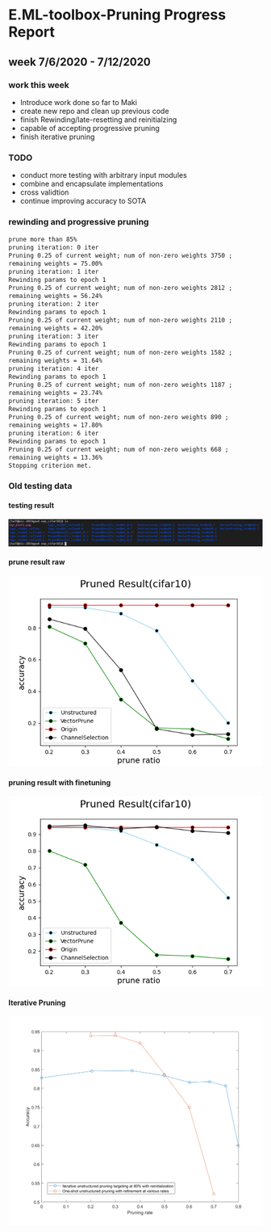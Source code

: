# E.ML-toolbox-Pruning Progress Report
## week 7/6/2020 - 7/12/2020
### work this week
* Introduce work done so far to Maki
* create new repo and clean up previous code
* finish Rewinding/late-resetting and reinitialzing
* capable of accepting progressive pruning
* finish iterative pruning

### TODO
* conduct more testing with arbitrary input modules
* combine and encapsulate implementations
* cross validtion
* continue improving accuracy to SOTA

### rewinding and progressive pruning
```
prune more than 85%
pruning iteration: 0 iter
Pruning 0.25 of current weight; num of non-zero weights 3750 ; remaining weights = 75.00%
pruning iteration: 1 iter
Rewinding params to epoch 1
Pruning 0.25 of current weight; num of non-zero weights 2812 ; remaining weights = 56.24%
pruning iteration: 2 iter
Rewinding params to epoch 1
Pruning 0.25 of current weight; num of non-zero weights 2110 ; remaining weights = 42.20%
pruning iteration: 3 iter
Rewinding params to epoch 1
Pruning 0.25 of current weight; num of non-zero weights 1582 ; remaining weights = 31.64%
pruning iteration: 4 iter
Rewinding params to epoch 1
Pruning 0.25 of current weight; num of non-zero weights 1187 ; remaining weights = 23.74%
pruning iteration: 5 iter
Rewinding params to epoch 1
Pruning 0.25 of current weight; num of non-zero weights 890 ; remaining weights = 17.80%
pruning iteration: 6 iter
Rewinding params to epoch 1
Pruning 0.25 of current weight; num of non-zero weights 668 ; remaining weights = 13.36%
Stopping criterion met.
```
### Old testing data

#### testing result
![testing result](https://github.com/wth6618/E.ML-toolbox-Pruning/blob/master/images/model_overview.PNG)

#### prune result raw
![Result before refine](https://github.com/wth6618/E.ML-toolbox-Pruning/blob/master/images/exp_result_cifar10_resnet164.png)
#### pruning result with finetuning
![result after refine](https://github.com/wth6618/E.ML-toolbox-Pruning/blob/master/images/exp_result_cifar10_resnet164_refined.png)
#### Iterative Pruning
![iterative pruning](https://github.com/wth6618/E.ML-toolbox-Pruning/blob/master/images/iterative_cifar10_resnet164.png)
